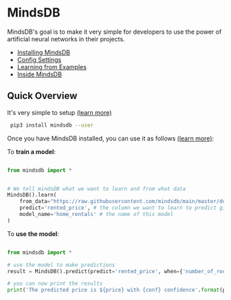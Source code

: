 
# MindsDB

MindsDB's goal is to make it very simple for developers to use the power of artificial neural networks in their projects. 


* [Installing MindsDB](docs/Installing.md)
* [Config Settings](docs/Config.md)
* [Learning from Examples](docs/examples/basic/README.md)
* [Inside MindsDB](docs/InsideMindsDB.md)



## Quick Overview

It's very simple to setup [(learn more)](docs/Installing.md)

```bash
 pip3 install mindsdb --user
```

Once you have MindsDB installed, you can use it as follows [(learn more)](docs/examples/basic/README.md):


To **train a model**:



```python

from mindsdb import *


# We tell mindsDB what we want to learn and from what data
MindsDB().learn(
    from_data="https://raw.githubusercontent.com/mindsdb/main/master/docs/examples/basic/home_rentals.csv", # the path to the file where we can learn from, (note: can be url)
    predict='rented_price', # the column we want to learn to predict given all the data in the file
    model_name='home_rentals' # the name of this model
)

```


To **use the model**:


```python

from mindsdb import *

# use the model to make predictions
result = MindsDB().predict(predict='rented_price', when={'number_of_rooms': 2,'number_of_bathrooms':1, 'sqft': 1190}, model_name='home_rentals')

# you can now print the results
print('The predicted price is ${price} with {conf} confidence'.format(price=result.predicted_values[0]['rented_price'], conf=result.predicted_values[0]['prediction_confidence']))

```
